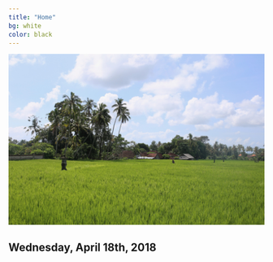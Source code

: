 ```yaml
---
title: "Home"
bg: white
color: black
---
```


<div class="left" >
    <img src="/img/bali1.jpg" alt="Bali">
</div>

<div class="right">
    <h2>Wednesday, April 18th, 2018</h2>
</div>
